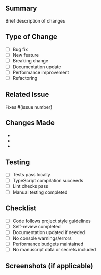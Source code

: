 ## Summary
Brief description of changes

## Type of Change
- [ ] Bug fix
- [ ] New feature
- [ ] Breaking change
- [ ] Documentation update
- [ ] Performance improvement
- [ ] Refactoring

## Related Issue
Fixes #(issue number)

## Changes Made
- 
- 
- 

## Testing
- [ ] Tests pass locally
- [ ] TypeScript compilation succeeds
- [ ] Lint checks pass
- [ ] Manual testing completed

## Checklist
- [ ] Code follows project style guidelines
- [ ] Self-review completed
- [ ] Documentation updated if needed
- [ ] No console warnings/errors
- [ ] Performance budgets maintained
- [ ] No manuscript data or secrets included

## Screenshots (if applicable)
